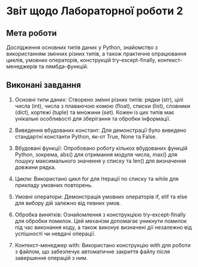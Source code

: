 # Звіт щодо Лабораторної роботи 2

## Мета роботи
Дослідження основних типів даних у Python, знайомство з використанням змінних різних типів, а також практичне опрацювання циклів, умовних операторів, конструкцій try-except-finally, контекст-менеджерів та лямбда-функцій.

## Виконані завдання

1. Основні типи даних: Створено змінні різних типів: рядки (str), цілі числа (int), числа з плаваючою комою (float), списки (list), словники (dict), кортежі (tuple) та множини (set). Кожен із цих типів має унікальні особливості для зберігання та обробки інформації.

2. Виведення вбудованих констант: Для демонстрації було виведено стандартні константи Python, як-от True, None та False.

3. Вбудовані функції: Опробовано роботу кількох вбудованих функцій Python, зокрема, abs() для отримання модуля числа, max() для пошуку максимального значення у списку та len() для визначення довжини рядка.

4. Цикли: Використано цикл for для ітерації по списку та while для прикладу умовних повторень.

5. Умовні оператори: Демонстрація умовних операторів if, elif та else для вибору дій залежно від певних умов.

6. Обробка винятків: Ознайомлення з конструкцією try-except-finally для обробки помилок. Цей механізм допомагає уникнути помилок під час виконання коду, а також виконує визначені дії незалежно від успішності чи невдачі операції.

7. Контекст-менеджер with: Використано конструкцію with для роботи з файлом, що забезпечує автоматичне закриття файлу після завершення операцій з ним.
